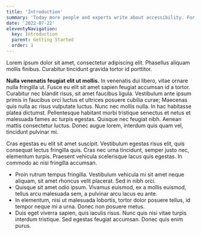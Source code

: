 ```yaml
---
title: 'Introduction'
summary: 'Today more people and experts write about accessibility. For the better progression it is a good idea to read them.'
date: '2022-07-22'
eleventyNavigation:
  key: Introduction
  parent: Getting Started
  order: 1
---
```


Lorem ipsum dolor sit amet, consectetur adipiscing elit. Phasellus aliquam mollis finibus. Curabitur tincidunt gravida tortor id porttitor.

**Nulla venenatis feugiat elit ut mollis.** In venenatis dui libero, vitae ornare nulla fringilla ut. Fusce eu elit sit amet sapien feugiat accumsan id a tortor. Curabitur nec blandit risus, sit amet faucibus ligula. Vestibulum ante ipsum primis in faucibus orci luctus et ultrices posuere cubilia curae; Maecenas quis nulla ac risus vulputate luctus. Nunc nec mollis nulla. In hac habitasse platea dictumst. Pellentesque habitant morbi tristique senectus et netus et malesuada fames ac turpis egestas. Quisque nec feugiat nibh. Aenean mattis consectetur luctus. Donec augue lorem, interdum quis quam vel, tincidunt pulvinar mi.

Cras egestas eu elit sit amet suscipit. Vestibulum egestas risus elit, quis consequat lectus fringilla quis. Cras nec urna tincidunt, semper justo nec, elementum turpis. Praesent vehicula scelerisque lacus quis egestas. In commodo ac nisi fringilla accumsan.

- Proin rutrum tempus fringilla. Vestibulum vehicula mi sit amet neque aliquam, sit amet rhoncus velit placerat. Sed in nibh orci.
- Quisque sit amet odio ipsum. Vivamus euismod, ex a mollis euismod, tellus arcu malesuada sem, a pulvinar arcu lacus eu ante.
- In elementum, nisi ut malesuada lobortis, tortor dolor posuere tellus, id tempor neque mi a urna. Donec non posuere metus.
- Duis eget viverra sapien, quis iaculis risus. Nunc quis nisi vitae turpis interdum tristique. Sed egestas feugiat accumsan. Donec quis enim purus.
